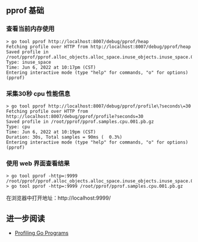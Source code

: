 ## pprof 基础

### 查看当前内存使用
```
> go tool pprof http://localhost:8007/debug/pprof/heap
Fetching profile over HTTP from http://localhost:8007/debug/pprof/heap
Saved profile in /root/pprof/pprof.alloc_objects.alloc_space.inuse_objects.inuse_space.001.pb.gz
Type: inuse_space
Time: Jun 6, 2022 at 10:17pm (CST)
Entering interactive mode (type "help" for commands, "o" for options)
(pprof)
```

### 采集30秒 cpu 性能信息
```
> go tool pprof http://localhost:8007/debug/pprof/profile\?seconds\=30
Fetching profile over HTTP from http://localhost:8007/debug/pprof/profile?seconds=30
Saved profile in /root/pprof/pprof.samples.cpu.001.pb.gz
Type: cpu
Time: Jun 6, 2022 at 10:19pm (CST)
Duration: 30s, Total samples = 90ms (  0.3%)
Entering interactive mode (type "help" for commands, "o" for options)
(pprof)
```

### 使用 web 界面查看结果
```
> go tool pprof -http=:9999 /root/pprof/pprof.alloc_objects.alloc_space.inuse_objects.inuse_space.001.pb.gz
> go tool pprof -http=:9999 /root/pprof/pprof.samples.cpu.001.pb.gz
```

在浏览器中打开地址：http://localhost:9999/

## 进一步阅读

* [Profiling Go Programs](https://go.dev/blog/pprof)